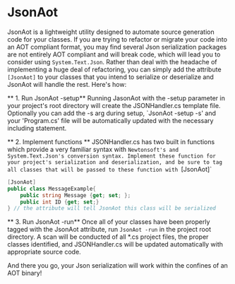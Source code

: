 # JsonAot

JsonAot is a lightweight utility designed to automate source generation code for your classes.
If you are trying to refactor or migrate your code into an AOT compliant format, you may find
several Json serialization packages are not entirely AOT compliant and will break code, which
will lead you to consider using `System.Text.Json`. Rather than deal with the headache of 
implementing a huge deal of refactoring, you can simply add the attribute `[JsonAot]` to your
classes that you intend to serialize or deserialize and JsonAot will handle the rest. Here's
how:

** 1. Run JsonAot -setup** Running JasonAot with the -setup parameter in your project's
root directory will create the JSONHandler.cs template file. Optionally you can add the
-s arg during setup, `JsonAot -setup -s' and your 'Program.cs' file will be automatically
updated with the necessary including statement.

** 2. Implement functions ** JSONHandler.cs has two built in functions which provide a very
familiar syntax with `Newtonsoft's and System.Text.Json's conversion syntax. Implement these
function for your project's serialization and deserialization, and be sure to tag all classes
that will be passed to these function with `[JsonAot]`
```csharp
[JsonAot]
public class MessageExample{
    public string Message {get; set; };
    public int ID {get; set;}
} // the attribute will tell JsonAot this class will be serialized
```

** 3. Run JsonAot -run** Once all of your classes have been properly tagged with the JsonAot
attribute, run `JsonAot -run` in the project root directory. A scan will be conducted of all
*.cs project files, the proper classes identified, and JSONHandler.cs will be updated automatically with appropriate source code.

And there you go, your Json serialization will work within the confines of an AOT binary!